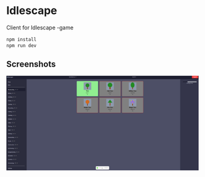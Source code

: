 # Idlescape

Client for Idlescape -game

```
npm install
npm run dev
```

## Screenshots

![Woodcutting](/screenshots/idlescape_woodcutting.png)